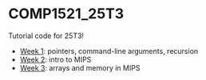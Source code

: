 # COMP1521_25T3
Tutorial code for 25T3!

* [Week 1](week01): pointers, command-line arguments, recursion
* [Week 2](week02): intro to MIPS
* [Week 3](week03): arrays and memory in MIPS